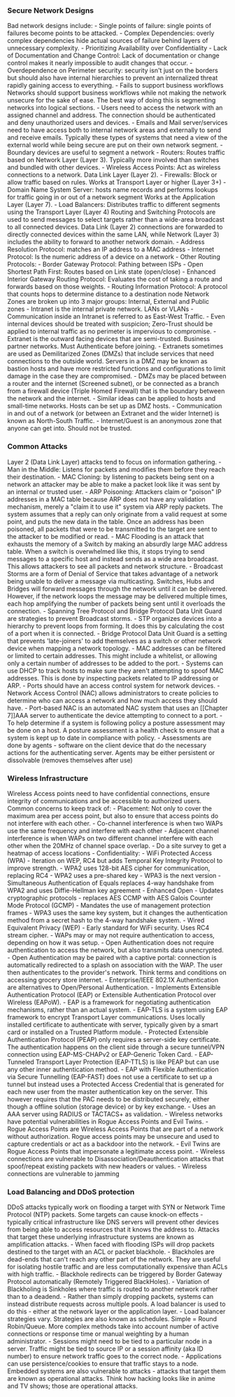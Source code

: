 <h3>Secure Network Designs</h3>
Bad network designs include:
- Single points of failure: single points of failures become points to be attacked.
- Complex Dependencies: overly complex dependencies hide actual sources of failure behind layers of unnecessary complexity.
- Prioritizing Availability over Confidentiality
- Lack of Documentation and Change Control: Lack of documentation or change control makes it nearly impossible to audit changes that occur.
- Overdependence on Perimeter security: security isn't just on the borders but should also have internal hierarchies to prevent an internalized threat rapidly gaining access to everything.
- Fails to support business workflows
Networks should support business workflows while not making the network unsecure for the sake of ease. The best way of doing this is segmenting networks into logical sections.
- Users need to access the network with an assigned channel and address. The connection should be authenticated and deny unauthorized users and devices.
	- Emails and Mail server/services need to have access both to internal network areas and externally to send and receive emails. Typically these types of systems that need a view of the external world while being secure are put on their own network segment.
	- Boundary devices are useful to segment a network
		- Routers: Routes traffic based on Network Layer (Layer 3). Typically more involved than switches and bundled with other devices.
		- Wireless Access Points: Act as wireless connections to a network. Data Link Layer (Layer 2).
		- Firewalls: Block or allow traffic based on rules. Works at Transport Layer or higher (Layer 3+)
		- Domain Name System Server: hosts name records and performs lookups for traffic going in or out of a network segment Works at the Application Layer (Layer 7).
		- Load Balancers: Distributes traffic to different segments using the Transport Layer (Layer 4)
Routing and Switching Protocols are used to send messages to select targets rather than a wide-area broadcast to all connected devices. Data Link (Layer 2) connections are forwarded to directly connected devices within the same LAN, while Network (Layer 3) includes the ability to forward to another network domain.
- Address Resolution Protocol: matches an IP address to a MAC address
- Internet Protocol: Is the numeric address of a device on a network
- Other Routing Protocols:
	- Border Gateway Protocol: Pathing between ISPs
	- Open Shortest Path First: Routes based on Link state (open/close)
	- Enhanced Interior Gateway Routing Protocol: Evaluates the cost of taking a route and forwards based on those weights.
	- Routing Information Protocol: A protocol that counts hops to determine distance to a destination node
Network Zones are broken up into 3 major groups: Internal, External and Public zones
- Intranet is the internal private network. LANs or VLANs
	- Communication inside an Intranet is referred to as East-West Traffic.
	- Even internal devices should be treated with suspicion; Zero-Trust should be applied to internal traffic as no perimeter is impervious to compromise.
- Extranet is the outward facing devices that are semi-trusted. Business partner networks. Must Authenticate before joining.
	- Extranets sometimes are used as Demilitarized Zones (DMZs) that include services that need connections to the outside world. Servers in a DMZ may be known as bastion hosts and have more restricted functions and configurations to limit damage in the case they are compromised.
		- DMZs may be placed between a router and the internet (Screened subnet), or be connected as a branch from a firewall device (Triple Homed Firewall) that is the boundary between the network and the internet. 
		- Similar ideas can be applied to hosts and small-time networks. Hosts can be set up as DMZ hosts.
	- Communication in and out of a network (or between an Extranet and the wider Internet) is known as North-South Traffic.
- Internet/Guest is an anonymous zone that anyone can get into. Should not be trusted.
<h3>Common Attacks</h3>
Layer 2 (Data Link Layer) attacks tend to focus on information gathering.
- Man in the Middle: Listens for packets and modifies them before they reach their destination.
- MAC Cloning: by listening to packets being sent on a network an attacker may be able to make a packet look like it was sent by an internal or trusted user.
- ARP Poisoning: Attackers claim or "poison" IP addresses in a MAC table because ARP does not have any validation mechanism, merely a "claim it to use it" system via ARP reply packets. The system assumes that a reply can only originate from a valid request at some point, and puts the new data in the table. Once an address has been poisoned, all packets that were to be transmitted to the target are sent to the attacker to be modified or read. 
- MAC Flooding is an attack that exhausts the memory of a Switch by making an absurdly large MAC address table. When a switch is overwhelmed like this, it stops trying to send messages to a specific host and instead sends as a wide area broadcast. This allows attackers to see all packets and network structure.
	- Broadcast Storms are a form of Denial of Service that takes advantage of a network being unable to deliver a message via multicasting. Switches, Hubs and Bridges will forward messages through the network until it can be delivered. However, if the network loops the message may be delivered multiple times, each hop amplifying the number of packets being sent until it overloads the connection. 
		- Spanning Tree Protocol and Bridge Protocol Data Unit Guard are strategies to prevent Broadcast storms.
			- STP organizes devices into a hierarchy to prevent loops from forming. It does this by calculating the cost of a port when it is connected.
				- Bridge Protocol Data Unit Guard is a setting that prevents 'late-joiners' to add themselves as a switch or other network device when mapping a network topology. 
	- MAC addresses can be filtered or limited to certain addresses. This might include a whitelist, or allowing only a certain number of addresses to be added to the port.
	- Systems can use DHCP to track hosts to make sure they aren't attempting to spoof MAC addresses. This is done by inspecting packets related to IP addressing or ARP.
- Ports should have an access control system for network devices. 
	- Network Access Control (NAC) allows administrators to create policies to determine who can access a network and how much access they should have.
	- Port-based NAC is an automated NAC system that uses an [[Chapter 7]]AAA server to authenticate the device attempting to connect to a port.
	- To help determine if a system is following policy a posture assessment may be done on a host. A posture assessment is a health check to ensure that a system is kept up to date in compliance with policy.
		- Assessments are done by agents - software on the client device that do the necessary actions for the authenticating server. Agents may be either persistent or dissolvable (removes themselves after use)
<h3>Wireless Infrastructure</h3>
Wireless Access points need to have confidential connections, ensure integrity of communications and be accessible to authorized users. Common concerns to keep track of:
- Placement: Not only to cover the maximum area per access point, but also to ensure that access points do not interfere with each other.
	- Co-channel interference is when two WAPs use the same frequency and interfere with each other
	- Adjacent channel interference is when WAPs on two different channel interfere with each other when the 20MHz of channel space overlap.
	- Do a site survey to get a heatmap of access locations
- Confidentiality:
	- WiFi Protected Access (WPA) - Iteration on WEP, RC4 but adds Temporal Key Integrity Protocol to improve strength.
		- WPA2 uses 128-bit AES cipher for communication, replacing RC4
			- WPA2 uses a pre-shared key
		- WPA3 is the next version
			- Simultaneous Authentication of Equals replaces 4-way handshake from WPA2 and uses Diffie-Hellman key agreement
			- Enhanced Open
			- Updates cryptographic protocols - replaces AES CCMP with AES Galois Counter Mode Protocol (GCMP)
			- Mandates the use of management protection frames
			- WPA3 uses the same key system, but it changes the authentication method from a secret hash to the 4-way handshake system.
	- Wired Equivalent Privacy (WEP) - Early standard for WiFi security. Uses RC4 stream cipher.
- WAPs may or may not require authentication to access, depending on how it was setup.
	- Open Authentication does not require authentication to access the network, but also transmits data unencrypted.
		- Open Authentication may be paired with a captive portal: connection is automatically redirected to a splash on association with the WAP. The user then authenticates to the provider's network. Think terms and conditions on accessing grocery store internet.
	- Enterprise/IEEE 802.1X Authentication are alternatives to Open/Personal Authentication.
		- Implements Extensible Authentication Protocol (EAP) or Extensible Authentication Protocol over Wireless (EAPoW).
			- EAP is a framework for negotiating authentication mechanisms, rather than an actual system.
				- EAP-TLS is a system using EAP framework to encrypt Transport Layer communications. Uses locally installed certificate to authenticate with server, typically given by a smart card or installed on a Trusted Platform module.
				- Protected Extensible Authentication Protocol (PEAP) only requires a server-side key certificate. The authentication happens on the client side through a secure tunnel/VPN connection using EAP-MS-CHAPv2 or EAP-Generic Token Card.
				- EAP-Tunneled Transport Layer Protection (EAP-TTLS) is like PEAP but can use any other inner authentication method.
				- EAP with Flexible Authentication via Secure Tunnelling (EAP-FAST) does not use a certificate to set up a tunnel but instead uses a Protected Access Credential that is generated for each new user from the master authentication key on the server. This however requires that the PAC needs to be distributed securely, either though a offline solution (storage device) or by key exchange.
		- Uses an AAA server using RADIUS or TACTACS+ as validation.
- Wireless networks have potential vulnerabilities in Rogue Access Points and Evil Twins.
	- Rogue Access Points are Wireless Access Points that are part of a network without authorization. Rogue access points may be unsecure and used to capture credentials or act as a backdoor into the network.
	- Evil Twins are Rogue Access Points that impersonate a legitimate access point.
- Wireless connections are vulnerable to Disassociation/Deauthentication attacks that spoof/repeat existing packets with new headers or values.
- Wireless connections are vulnerable to jamming
<h3>Load Balancing and DDoS protection</h3>
DDoS attacks typically work on flooding a target with SYN or Network Time Protocol (NTP) packets. Some targets can cause knock-on effects - typically critical infrastructure like DNS servers will prevent other devices from being able to access resources that it knows the address to. Attacks that target these underlying infrastructure systems are known as amplification attacks.
- When faced with flooding ISPs will drop packets destined to the target with an ACL or packet blackhole.
	- Blackholes are dead-ends that can't reach any other part of the network. They are useful for isolating hostile traffic and are less computationally expensive than ACLs with high traffic.
	- Blackhole redirects can be triggered by Border Gateway Protocol automatically (Remotely Triggered BlackHoles).
		- Variation of Blackholing is Sinkholes where traffic is routed to another network rather than to a deadend.
- Rather than simply dropping packets, systems can instead distribute requests across multiple pools. A load balancer is used to do this - either at the network layer or the application layer.
	- Load balancer strategies vary. Strategies are also known as schedules. Simple = Round Robin/Queue. More complex methods take into account number of active connections or response time or manual weighting by a human administrator.
		- Sessions might need to be tied to a particular node in a server. Traffic might be tied to source IP or a session affinity (aka ID number) to ensure network traffic goes to the correct node.
		- Applications can use persistence/cookies to ensure that traffic stays to a node.
Embedded systems are also vulnerable to attacks - attacks that target them are known as operational attacks. Think how hacking looks like in anime and TV shows; those are operational attacks.